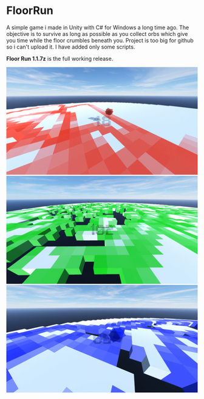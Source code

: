 # FloorRun
A simple game i made in Unity with C# for Windows a long time ago. The objective is to survive as long as possible as you collect orbs which give you time while the floor crumbles beneath you.
Project is too big for github so i can't upload it. I have added only some scripts.

**Floor Run 1.1.7z** is the full working release.


![demo1](demo1.jpg)
![demo2](demo2.jpg)
![demo3](demo3.jpg)

